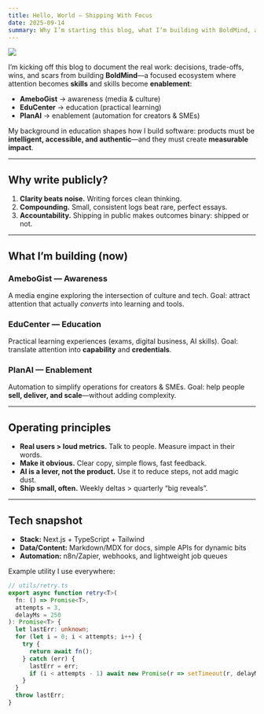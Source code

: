 ```yaml
---
title: Hello, World — Shipping With Focus
date: 2025-09-14
summary: Why I’m starting this blog, what I’m building with BoldMind, and the simple rules I’ll use to ship consistently.
---
```


![](./_cover-hello-world.png)

I’m kicking off this blog to document the real work: decisions, trade-offs, wins, and scars from building **BoldMind**—a focused ecosystem where attention becomes **skills** and skills become **enablement**:

- **AmeboGist** → awareness (media & culture)
- **EduCenter** → education (practical learning)
- **PlanAI** → enablement (automation for creators & SMEs)

My background in education shapes how I build software: products must be **intelligent, accessible, and authentic**—and they must create **measurable impact**.

---

## Why write publicly?

1. **Clarity beats noise.** Writing forces clean thinking.  
2. **Compounding.** Small, consistent logs beat rare, perfect essays.  
3. **Accountability.** Shipping in public makes outcomes binary: shipped or not.

---

## What I’m building (now)

### AmeboGist — Awareness
A media engine exploring the intersection of culture and tech. Goal: attract attention that actually *converts* into learning and tools.

### EduCenter — Education
Practical learning experiences (exams, digital business, AI skills). Goal: translate attention into **capability** and **credentials**.

### PlanAI — Enablement
Automation to simplify operations for creators & SMEs. Goal: help people **sell, deliver, and scale**—without adding complexity.

---

## Operating principles

- **Real users > loud metrics.** Talk to people. Measure impact in their words.  
- **Make it obvious.** Clear copy, simple flows, fast feedback.  
- **AI is a lever, not the product.** Use it to reduce steps, not add magic dust.  
- **Ship small, often.** Weekly deltas > quarterly “big reveals”.

---

## Tech snapshot

- **Stack:** Next.js + TypeScript + Tailwind  
- **Data/Content:** Markdown/MDX for docs, simple APIs for dynamic bits  
- **Automation:** n8n/Zapier, webhooks, and lightweight job queues

Example utility I use everywhere:

```ts
// utils/retry.ts
export async function retry<T>(
  fn: () => Promise<T>,
  attempts = 3,
  delayMs = 250
): Promise<T> {
  let lastErr: unknown;
  for (let i = 0; i < attempts; i++) {
    try {
      return await fn();
    } catch (err) {
      lastErr = err;
      if (i < attempts - 1) await new Promise(r => setTimeout(r, delayMs));
    }
  }
  throw lastErr;
}
